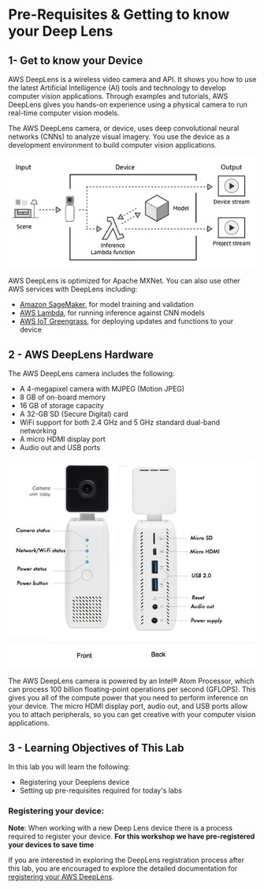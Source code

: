 # Pre-Requisites & Getting to know your Deep Lens

## 1- Get to know your Device
  
AWS DeepLens is a wireless video camera and API. It shows you how to use the latest Artificial Intelligence (AI) tools and technology to develop computer vision applications. Through examples and tutorials, AWS DeepLens gives you hands-on experience using a physical camera to run real-time computer vision models.

The AWS DeepLens camera, or device, uses deep convolutional neural networks (CNNs) to analyze visual imagery. You use the device as a development environment to build computer vision applications.

![AWS DeepLens](images/dlgeneral.png)

AWS DeepLens is optimized for Apache MXNet. You can also use other AWS services with DeepLens including:
- [Amazon SageMaker](https://aws.amazon.com/sagemaker/), for model training and validation
- [AWS Lambda](https://aws.amazon.com/lambda/), for running inference against CNN models
- [AWS IoT Greengrass](https://aws.amazon.com/greengrass/), for deploying updates and functions to your device



## 2 -  AWS DeepLens Hardware
The AWS DeepLens camera includes the following:

- A 4-megapixel camera with MJPEG (Motion JPEG)
- 8 GB of on-board memory
- 16 GB of storage capacity
- A 32-GB SD (Secure Digital) card
- WiFi support for both 2.4 GHz and 5 GHz standard dual-band networking
- A micro HDMI display port
- Audio out and USB ports

![](images/deeplens-device-view-front-back.png)

The AWS DeepLens camera is powered by an Intel® Atom Processor, which can process 100 billion floating-point operations per second (GFLOPS). This gives you all of the compute power that you need to perform inference on your device. The micro HDMI display port, audio out, and USB ports allow you to attach peripherals, so you can get creative with your computer vision applications.

## 3 - Learning Objectives of This Lab

In this lab you will learn the following:

- Registering your Deeplens device
- Setting up pre-requisites required for today's labs

### Registering your device:

**Note**: When working with a new Deep Lens device there is a process required to register your device.  **For this workshop we have pre-registered your devices to save time**

If you are interested in exploring the DeepLens registration process after this lab, you are encouraged to explore the detailed documentation for [registering your AWS DeepLens](https://docs.aws.amazon.com/deeplens/latest/dg/deeplens-getting-started-register.html).



